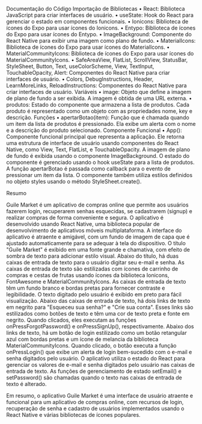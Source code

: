 Documentação do Código
Importação de Bibliotecas
• React: Biblioteca JavaScript para criar interfaces de usuário.
• useState: Hook do React para gerenciar o estado em componentes
funcionais.
• Ionicons: Biblioteca de ícones do Expo para usar ícones do Ionicons.
• Entypo: Biblioteca de ícones do Expo para usar ícones do Entypo.
• ImageBackground: Componente do React Native para exibir uma
imagem como plano de fundo.
• MaterialIcons: Biblioteca de ícones do Expo para usar ícones do
MaterialIcons.
• MaterialCommunityIcons: Biblioteca de ícones do Expo para usar ícones
do MaterialCommunityIcons.
• SafeAreaView, FlatList, ScrollView, StatusBar, StyleSheet, Button, Text,
useColorScheme, View, TextInput, TouchableOpacity, Alert: Componentes
do React Native para criar interfaces de usuário.
• Colors, DebugInstructions, Header, LearnMoreLinks, ReloadInstructions:
Componentes do React Native para criar interfaces de usuário.
Variáveis
• image: Objeto que define a imagem de plano de fundo a ser exibida. A
imagem é obtida de uma URL externa.
• produtos: Estado do componente que armazena a lista de produtos. Cada
produto é representado como um objeto com as propriedades nome, key e
descrição.
Funções
• apertarBotao(item): Função que é chamada quando um item da lista de
produtos é pressionado. Ela exibe um alerta com o nome e a descrição
do produto selecionado.
Componente Funcional
• App(): Componente funcional principal que representa a aplicação. Ele
retorna uma estrutura de interface de usuário usando componentes do
React Native, como View, Text, FlatList, e TouchableOpacity. A imagem de
plano de fundo é exibida usando o componente ImageBackground. O
estado do componente é gerenciado usando o hook useState para a lista
de produtos. A função apertarBotao é passada como callback para o
evento de pressionar um item da lista. O componente também utiliza
estilos definidos no objeto styles usando o método StyleSheet.create().

Resumo

Guile Market é um aplicativo de compras online que permite aos usuários
fazerem login, recuperarem senhas esquecidas, se cadastrarem (signup) e
realizar compras de forma conveniente e segura. O aplicativo é desenvolvido
usando React Native, uma biblioteca popular de desenvolvimento de aplicativos
móveis multiplataforma.
A interface do aplicativo é atraente e amigável, com um fundo de imagem de
capa que é ajustado automaticamente para se adequar à tela do dispositivo. O
título "Guile Market" é exibido em uma fonte grande e chamativa, com efeito de
sombra de texto para adicionar estilo visual. Abaixo do título, há duas caixas de
entrada de texto para o usuário digitar seu e-mail e senha.
As caixas de entrada de texto são estilizadas com ícones de carrinho de
compras e cestas de frutas usando ícones da biblioteca Ionicons, FontAwesome
e MaterialCommunityIcons. As caixas de entrada de texto têm um fundo branco
e bordas pretas para fornecer contraste e legibilidade. O texto digitado pelo
usuário é exibido em preto para fácil visualização.
Abaixo das caixas de entrada de texto, há dois links de texto em negrito para
"Esqueceu sua senha?" e "Crie sua conta". Esses links são estilizados como
botões de texto e têm uma cor de texto preta e fonte em negrito. Quando
clicados, eles executam as funções onPressForgotPassword() e onPressSignUp(),
respectivamente.
Abaixo dos links de texto, há um botão de login estilizado como um botão
retangular azul com bordas pretas e um ícone de melancia da biblioteca
MaterialCommunityIcons. Quando clicado, o botão executa a função
onPressLogin() que exibe um alerta de login bem-sucedido com o e-mail e
senha digitados pelo usuário.
O aplicativo utiliza o estado do React para gerenciar os valores de e-mail e
senha digitados pelo usuário nas caixas de entrada de texto. As funções de
gerenciamento de estado setEmail() e setPassword() são chamadas quando o
texto nas caixas de entrada de texto é alterado.

Em resumo, o aplicativo Guile Market é uma interface de usuário atraente e
funcional para um aplicativo de compras online, com recursos de login,
recuperação de senha e cadastro de usuários implementados usando o React
Native e várias bibliotecas de ícones populares.
